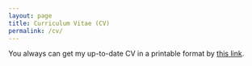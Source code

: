 ```yaml
---
layout: page
title: Curriculum Vitae (CV)
permalink: /cv/
---
```

You always can get my up-to-date CV in a printable format by [this link](assets/CV_MalyshkinFV_JavaScala_Dev_Eng.pdf).
